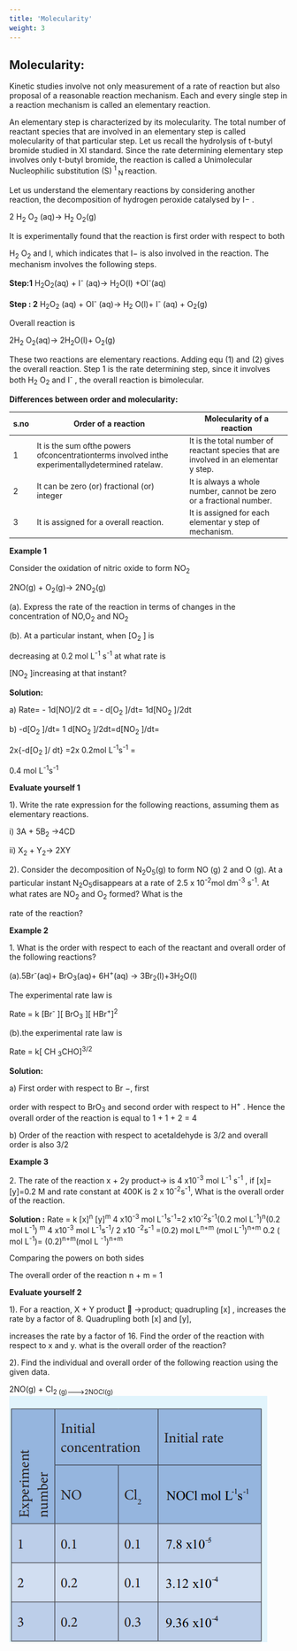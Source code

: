 ```yaml
---
title: 'Molecularity'
weight: 3
---
```



## Molecularity:
 Kinetic studies involve not only measurement of a rate of reaction but also proposal of a reasonable reaction mechanism. Each and every single step in a reaction mechanism is called an elementary reaction.

An elementary step is characterized by its molecularity. The total number of reactant species that are involved in an elementary step is called molecularity of that particular step. Let us recall the hydrolysis of t-butyl bromide studied in XI standard. Since the rate determining elementary step involves only t-butyl bromide, the reaction is called a Unimolecular Nucleophilic substitution (S)<sup>
1 </sup><sub>
N </sub> reaction.

Let us understand the elementary reactions by considering another reaction, the decomposition of hydrogen peroxide catalysed by I− .

2 H<sub>2</sub> O<sub>2</sub> (aq)→ H<sub>2</sub> O<sub>2</sub>(g) 


It is experimentally found that the reaction is first order with respect to both

H<sub>2</sub> O<sub>2</sub> and I, which indicates that I− is also involved in the reaction. The mechanism involves the following steps.

**Step:1** H<sub>2</sub>O<sub>2</sub>(aq) + I<sup>-</sup> (aq)→ H<sub>2</sub>O(l) +OI<sup>-</sup>(aq)

**Step : 2** H<sub>2</sub>O<sub>2</sub> (aq) + OI<sup>-</sup> (aq)→ H<sub>2</sub> O(l)+ I<sup>-</sup> (aq) + O<sub>2</sub>(g)


Overall reaction is

2H<sub>2</sub> O<sub>2</sub>(aq)→ 2H<sub>2</sub>O(l)+ O<sub>2</sub>(g) 


These two reactions are elementary reactions. Adding equ (1) and (2) gives the overall reaction. Step 1 is the rate determining step, since it involves both H<sub>2</sub> O<sub>2</sub> and I<sup>-</sup>
, the overall reaction is bimolecular.

**Differences between order and molecularity:**



<!-- | s.no |R ate of a reaction |R ate constant of a reaction |
|------|------|------|
| 2 |It is measured as decrease in the concentration of the reactants or increase in the concentration of products. |It is equal to the rate of reaction, when the concentration of each of the reactants is unity |
| 3 |It depends on the initial concentration of reactants. |It does not depend on the initial concentration of reactants. | -->


| s.no |Order of a reaction |Molecularity of a reaction |
|------|------|------|
| 1 |It is the sum ofthe powers ofconcentrationterms involved inthe experimentallydetermined ratelaw. |It is the total number of reactant species that are involved in an elementar y step. |
| 2 |It can be zero (or) fractional (or) integer |It is always a whole number, cannot be zero or a fractional number. |
| 3 |It is assigned for a overall reaction. |It is assigned for each elementar y step of mechanism. |
  

**Example 1**

Consider the oxidation of nitric oxide to form NO<sub>2</sub>

2NO(g) + O<sub>2</sub>(g)→ 2NO<sub>2</sub>(g)

(a). Express the rate of the reaction in terms of changes in the concentration of NO,O<sub>2</sub> and NO<sub>2</sub>

(b). At a particular instant, when \[O<sub>2</sub> \] is

decreasing at 0.2 mol L<sup>-1</sup> s<sup>-1</sup> at what rate is

\[NO<sub>2</sub> \]increasing at that instant?

**Solution:**

a) Rate= - 1d\[NO\]/2
dt = \- d\[O<sub>2</sub> \]/dt= 1d\[NO<sub>2</sub> \]/2dt

b) -d\[O<sub>2</sub> \]/dt= 1 d\[NO<sub>2</sub> \]/2dt=d\[NO<sub>2</sub> \]/dt=

2x{-d\[O<sub>2</sub> \]/
dt} =2x 0.2mol L<sup>-1</sup>s<sup>-1</sup> = 

0.4 mol L<sup>-1</sup>s<sup>-1</sup>

**Evaluate yourself 1**

1). Write the rate expression for the following reactions, assuming them as elementary reactions.

i) 3A + 5B<sub>2</sub> →4CD 

ii) X<sub>2</sub> + Y<sub>2</sub>→ 2XY


2). Consider the decomposition of N<sub>2</sub>O<sub>5</sub>(g) to form NO (g) 2 and O (g). At a particular instant N<sub>2</sub>O<sub>5</sub>disappears at a rate of 2.5 x 10<sup>-2</sup>mol dm<sup>-3</sup> s<sup>-1</sup>. At what rates are NO<sub>2</sub>
and O<sub>2</sub> formed? What is the

rate of the reaction?

**Example 2**

1\. What is the order with respect to each of the reactant and overall order of the following reactions?

(a).5Br<sup>-</sup>(aq)+ BrO<sub>3</sub>(aq)+ 6H<sup>+</sup>(aq) → 3Br<sub>2</sub>(l)+3H<sub>2</sub>O(l)

The experimental rate law is

Rate = k \[Br<sup>-</sup> \]\[ BrO<sub>3</sub> \]\[ HBr<sup>+</sup>\]<sup>2</sup>

(b).the experimental rate law is

Rate = k\[ CH <sub>3</sub>CHO\]<sup>3/2</sup>

**Solution:**

a) First order with respect to Br −, first

order with respect to BrO<sub>3</sub>
and second order with respect to H<sup>+</sup> . Hence the overall order of the reaction is equal to 1 + 1 + 2 = 4

b) Order of the reaction with respect to acetaldehyde is
3/2 and overall order is
also 3/2

**Example 3**

2\. The rate of the reaction x + 2y product→ is 4 x10<sup>-3</sup> mol L<sup>-1</sup> s<sup>-1</sup>
, if \[x\]=\[y\]=0.2 M and rate constant at 400K is 2 x 10<sup>-2</sup>s<sup>-1</sup>, What is the overall order of the reaction.

**Solution :** Rate = k \[x\]<sup>n</sup> \[y\]<sup>m</sup>
4 x10<sup>-3</sup> mol L<sup>-1</sup>s<sup>-1</sup>=2 x10<sup>-2</sup>s<sup>-1</sup>(0.2 mol L<sup>-1</sup>)<sup>n</sup>(0.2 mol L<sup>-1</sup>) <sup>m</sup>
4 x10<sup>-3</sup> mol L<sup>-1</sup>s<sup>-1</sup>/
2 x10 <sup>-2</sup>s<sup>-1</sup>
=(0.2) mol L<sup>n+m</sup> (mol L<sup>-1</sup>)<sup>n+m</sup>
0.2 ( mol L<sup>-1</sup>)= (0.2)<sup>n+m</sup>(mol L <sup>-1</sup>)<sup>n+m</sup>

Comparing the powers on both sides

The overall order of the reaction n + m = 1

**Evaluate yourself 2**

1). For a reaction, X + Y product  →product;
quadrupling \[x\] , increases the rate by a factor of 8. Quadrupling both \[x\] and \[y\],

increases the rate by a factor of 16. Find the order of the reaction with respect to x and y. what is the overall order of the reaction?

2). Find the individual and overall order of the following reaction using the given data.

2NO(g) + Cl<sub>2</sup> (g)--->2NOCl(g)
![image](table.png)
